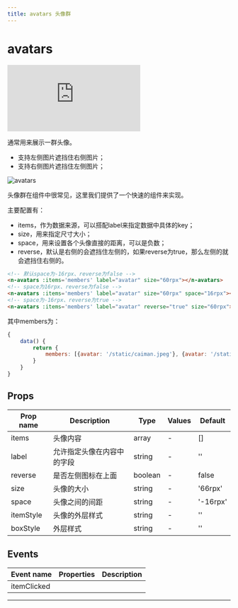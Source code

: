 ```yaml
---
title: avatars 头像群
---
```


# avatars

<div class="demo-box">
	<iframe scrolling="auto" frameborder="0" src="http://www.redou.vip/npro/#/pages/display/avatars" class="demo-box-iframe"></iframe>
</div>

通常用来展示一群头像。

- 支持左侧图片遮挡住右侧图片；
- 支持右侧图片遮挡住左侧图片；

![avatars](/img/coms/avatars.jpg)

头像群在组件中很常见，这里我们提供了一个快速的组件来实现。

主要配置有：

- items，作为数据来源，可以搭配label来指定数据中具体的key；
- size，用来指定尺寸大小；
- space，用来设置各个头像直接的距离，可以是负数；
- reverse，默认是右侧的会遮挡住左侧的，如果reverse为true，那么左侧的就会遮挡住右侧的。

```html
<!-- 默认space为-16rpx、reverse为false -->
<n-avatars :items='members' label="avatar" size="60rpx"></n-avatars>
<!-- space为16rpx、reverse为false -->
<n-avatars :items='members' label="avatar" size="60rpx" space="16rpx"></n-avatars>
<!-- space为-16rpx、reverse为true -->
<n-avatars :items='members' label="avatar" reverse="true" size="60rpx"></n-avatars>
```

其中members为：

```js
{
	data() {
		return {
			members: [{avatar: '/static/caiman.jpeg'}, {avatar: '/static/logo-dark.png'}, {avatar: '/static/caiman.jpeg'}, {avatar: '/static/girl1.jpeg'}]
		}
	}
}
```

## Props

| Prop name | Description | Type    | Values | Default  |
| --------- | ----------- | ------- | ------ | -------- |
| items     |   头像内容  | array   | -      | []       |
| label     |  允许指定头像在内容中的字段  | string  | -      | ''       |
| reverse   |  是否左侧图标在上面  | boolean | -      | false    |
| size      |  头像的大小  | string  | -      | '66rpx'  |
| space     |  头像之间的间距  | string  | -      | '-16rpx' |
| itemStyle |  头像的外层样式  | string  | -      | ''       |
| boxStyle  |  外层样式  | string  | -      | ''       |

## Events

| Event name  | Properties | Description |
| ----------- | ---------- | ----------- |
| itemClicked |            |

---
